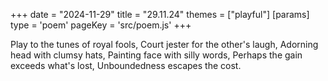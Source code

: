+++
date = "2024-11-29"
title = "29.11.24"
themes = ["playful"]
[params]
  type = 'poem'
  pageKey = 'src/poem.js'
+++

Play to the tunes of royal fools,
Court jester for the other's laugh,
Adorning head with clumsy hats,
Painting face with silly words,
Perhaps the gain exceeds what's lost,
Unboundedness escapes the cost.
